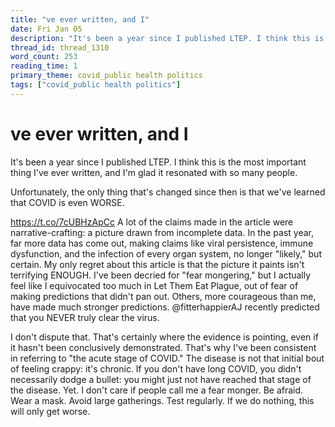 ```yaml
---
title: "ve ever written, and I"
date: Fri Jan 05
description: "It's been a year since I published LTEP. I think this is the most important thing I've ever written, and I'm glad it resonated with so many people."
thread_id: thread_1310
word_count: 253
reading_time: 1
primary_theme: covid_public health politics
tags: ["covid_public health politics"]
---
```


# ve ever written, and I

It's been a year since I published LTEP. I think this is the most important thing I've ever written, and I'm glad it resonated with so many people.

Unfortunately, the only thing that's changed since then is that we've learned that COVID is even WORSE.

https://t.co/7cUBHzApCc A lot of the claims made in the article were narrative-crafting: a picture drawn from incomplete data. In the past year, far more data has come out, making claims like viral persistence, immune dysfunction, and the infection of every organ system, no longer "likely," but certain. My only regret about this article is that the picture it paints isn't terrifying ENOUGH. I've been decried for "fear mongering," but I actually feel like I equivocated too much in Let Them Eat Plague, out of fear of making predictions that didn't pan out. Others, more courageous than me, have made much stronger predictions. @fitterhappierAJ recently predicted that you NEVER truly clear the virus.

I don't dispute that. That's certainly where the evidence is pointing, even if it hasn't been conclusively demonstrated. That's why I've been consistent in referring to "the acute stage of COVID." The disease is not that initial bout of feeling crappy: it's chronic. If you don't have long COVID, you didn't necessarily dodge a bullet: you might just not have reached that stage of the disease. Yet. I don't care if people call me a fear monger. Be afraid. Wear a mask. Avoid large gatherings. Test regularly. If we do nothing, this will only get worse.